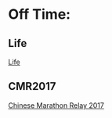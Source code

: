 Off Time:
===

## Life
[Life](./life/index.html)

## CMR2017
[Chinese Marathon Relay 2017](./CMR2017/)

